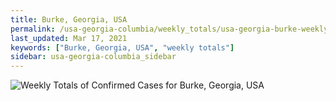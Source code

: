 ```yaml
---
title: Burke, Georgia, USA
permalink: /usa-georgia-columbia/weekly_totals/usa-georgia-burke-weekly_totals.html
last_updated: Mar 17, 2021
keywords: ["Burke, Georgia, USA", "weekly totals"]
sidebar: usa-georgia-columbia_sidebar
---
```


![Weekly Totals of Confirmed Cases for Burke, Georgia, USA](/covid_tracker/images/graphs/usa-georgia-burke-weekly_totals_graph.png)
